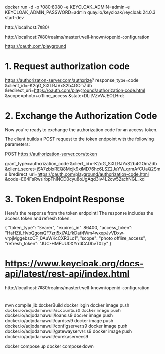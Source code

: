 
docker run -d -p 7080:8080 -e KEYCLOAK_ADMIN=admin -e KEYCLOAK_ADMIN_PASSWORD=admin quay.io/keycloak/keycloak:24.0.3 start-dev

http://localhost:7080/ 


http://localhost:7080/realms/master/.well-known/openid-configuration


https://oauth.com/playground


# 1. Request authorization code 
https://authorization-server.com/authorize?
response_type=code
&client_id=-K2qG_SiXLRJVxS2b4GOmZdb
&redirect_uri=https://oauth.com/playground/authorization-code.html
&scope=photo+offline_access
&state=DLitVZvWJEOLHrds

# 2. Exchange the Authorization Code

Now you're ready to exchange the authorization code for an access token.

The client builds a POST request to the token endpoint with the following parameters:

POST https://authorization-server.com/token

grant_type=authorization_code
&client_id=-K2qG_SiXLRJVxS2b4GOmZdb
&client_secret=jSA7zbIxREQ8Mcjk9xtMD76hc6LSZ2JaYW_qrmAfCUaQ2Sms
&redirect_uri=https://oauth.com/playground/authorization-code.html
&code=E64FsRwairbpFhlNCD0cyu8oUgAqd3iv4L2cw52achNGL_kd

# 3. Token Endpoint Response

Here's the response from the token endpoint! The response includes the access token and refresh token.

{
"token_type": "Bearer",
"expires_in": 86400,
"access_token": "HaHZtLHvbQgomQF7zrj5xj7ALfkDatNWm4wxepJvVDxw-vrpjMggebscCF_DAuWKcCXR3Lc1",
"scope": "photo offline_access",
"refresh_token": "JUC-HMFUU0XYrrdCADbvT0zy"
}

# https://www.keycloak.org/docs-api/latest/rest-api/index.html

http://localhost:7080/realms/master/.well-known/openid-configuration



#
mvn compile jib:dockerBuild
docker login
docker image push docker.io/adjodamawuli/accounts:s9
docker image push docker.io/adjodamawuli/loans:s9
docker image push docker.io/adjodamawuli/cards:s9
docker image push docker.io/adjodamawuli/configserver:s9
docker image push docker.io/adjodamawuli/gatewayserver:s9
docker image push docker.io/adjodamawuli/eurekaserver:s9



docker compose up
docker compose down